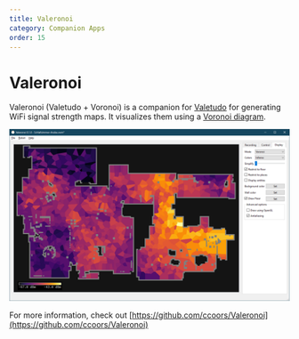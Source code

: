 ```yaml
---
title: Valeronoi
category: Companion Apps
order: 15
---
```

# Valeronoi

Valeronoi (Valetudo + Voronoi) is a companion for [Valetudo](https://valetudo.cloud) for generating WiFi signal strength maps. It visualizes them using a [Voronoi diagram](https://en.wikipedia.org/wiki/Voronoi_diagram).

![image](./img/valeronoi.png)


For more information, check out [https://github.com/ccoors/Valeronoi](https://github.com/ccoors/Valeronoi)
